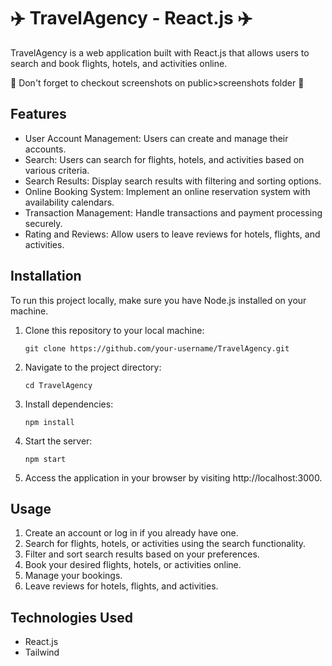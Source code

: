 # ✈️ TravelAgency - React.js ✈️

TravelAgency is a web application built with React.js that allows users to search and book flights, hotels, and activities online.

🔅 Don't forget to checkout screenshots on public>screenshots folder 🔅

## Features

- User Account Management: Users can create and manage their accounts.
- Search: Users can search for flights, hotels, and activities based on various criteria.
- Search Results: Display search results with filtering and sorting options.
- Online Booking System: Implement an online reservation system with availability calendars.
- Transaction Management: Handle transactions and payment processing securely.
- Rating and Reviews: Allow users to leave reviews for hotels, flights, and activities.

## Installation

To run this project locally, make sure you have Node.js installed on your machine.

1. Clone this repository to your local machine:

   ```
   git clone https://github.com/your-username/TravelAgency.git
   ```

2. Navigate to the project directory:

   ```
   cd TravelAgency
   ```

3. Install dependencies:

   ```
   npm install
   ```

4. Start the server:

   ```
   npm start
   ```

5. Access the application in your browser by visiting http://localhost:3000.

## Usage

1. Create an account or log in if you already have one.
2. Search for flights, hotels, or activities using the search functionality.
3. Filter and sort search results based on your preferences.
4. Book your desired flights, hotels, or activities online.
5. Manage your bookings.
6. Leave reviews for hotels, flights, and activities.

## Technologies Used

- React.js
- Tailwind

